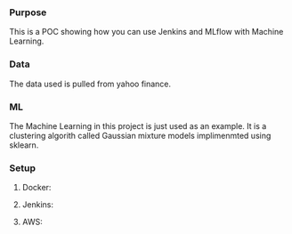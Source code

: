 ### Purpose

This is a POC showing how you can use Jenkins and MLflow with Machine Learning.

### Data

The data used is pulled from yahoo finance. 



### ML

The Machine Learning in this project is just used as an example. It is a clustering algorith called Gaussian mixture models implimenmted using sklearn.

### Setup

1. Docker:

2. Jenkins:

3. AWS:
